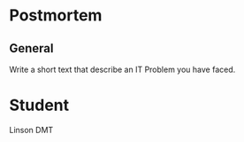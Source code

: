 # Postmortem

## General
Write a short text that describe an IT Problem
you have faced.

# Student
Linson DMT
